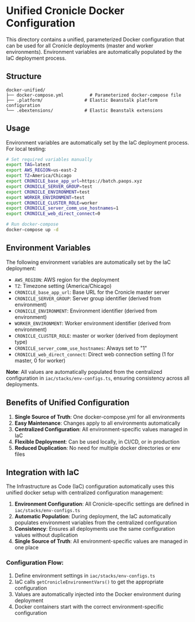 # Unified Cronicle Docker Configuration

This directory contains a unified, parameterized Docker configuration that can be used for all Cronicle deployments (master and worker environments). Environment variables are automatically populated by the IaC deployment process.

## Structure

```
docker-unified/
├── docker-compose.yml          # Parameterized docker-compose file
├── .platform/                # Elastic Beanstalk platform configuration
└── .ebextensions/            # Elastic Beanstalk extensions
```

## Usage

Environment variables are automatically set by the IaC deployment process. For local testing:

```bash
# Set required variables manually
export TAG=latest
export AWS_REGION=us-east-2
export TZ=America/Chicago
export CRONICLE_base_app_url=https://batch.paops.xyz
export CRONICLE_SERVER_GROUP=test
export CRONICLE_ENVIRONMENT=test
export WORKER_ENVIRONMENT=test
export CRONICLE_CLUSTER_ROLE=worker
export CRONICLE_server_comm_use_hostnames=1
export CRONICLE_web_direct_connect=0

# Run docker-compose
docker-compose up -d
```

## Environment Variables

The following environment variables are automatically set by the IaC deployment:

- `AWS_REGION`: AWS region for the deployment
- `TZ`: Timezone setting (America/Chicago)
- `CRONICLE_base_app_url`: Base URL for the Cronicle master server
- `CRONICLE_SERVER_GROUP`: Server group identifier (derived from environment)
- `CRONICLE_ENVIRONMENT`: Environment identifier (derived from environment)
- `WORKER_ENVIRONMENT`: Worker environment identifier (derived from environment)
- `CRONICLE_CLUSTER_ROLE`: master or worker (derived from deployment type)
- `CRONICLE_server_comm_use_hostnames`: Always set to "1"
- `CRONICLE_web_direct_connect`: Direct web connection setting (1 for master, 0 for worker)

**Note**: All values are automatically populated from the centralized configuration in `iac/stacks/env-configs.ts`, ensuring consistency across all deployments.

## Benefits of Unified Configuration

1. **Single Source of Truth**: One docker-compose.yml for all environments
2. **Easy Maintenance**: Changes apply to all environments automatically
3. **Centralized Configuration**: All environment-specific values managed in IaC
4. **Flexible Deployment**: Can be used locally, in CI/CD, or in production
5. **Reduced Duplication**: No need for multiple docker directories or env files

## Integration with IaC

The Infrastructure as Code (IaC) configuration automatically uses this unified docker setup with centralized configuration management:

1. **Environment Configuration**: All Cronicle-specific settings are defined in `iac/stacks/env-configs.ts`
2. **Automatic Population**: During deployment, the IaC automatically populates environment variables from the centralized configuration
3. **Consistency**: Ensures all deployments use the same configuration values without duplication
4. **Single Source of Truth**: All environment-specific values are managed in one place

### Configuration Flow:
1. Define environment settings in `iac/stacks/env-configs.ts`
2. IaC calls `getCronicleEnvironmentVars()` to get the appropriate configuration
3. Values are automatically injected into the Docker environment during deployment
4. Docker containers start with the correct environment-specific configuration
